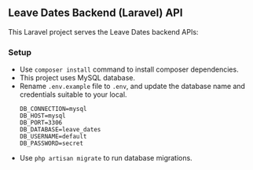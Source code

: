 ## Leave Dates Backend (Laravel) API

This Laravel project serves the Leave Dates backend APIs:

### Setup
- Use `composer install` command to install composer dependencies.
- This project uses MySQL database.
- Rename `.env.example` file to `.env`, and update the database name and credentials suitable to your local.
    ````
    DB_CONNECTION=mysql
    DB_HOST=mysql
    DB_PORT=3306
    DB_DATABASE=leave_dates
    DB_USERNAME=default
    DB_PASSWORD=secret
    ````
- Use `php artisan migrate` to run database migrations.
